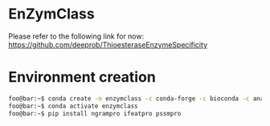 # EnZymClass
Please refer to the following link for now: 
https://github.com/deeprob/ThioesteraseEnzymeSpecificity

# Environment creation
```bash
foo@bar:~$ conda create -n enzymclass -c conda-forge -c bioconda -c anaconda python=3.9 scikit-learn pandas multiprocess blast wget bioconductor-kebabs
foo@bar:~$ conda activate enzymclass
foo@bar:~$ pip install ngrampro ifeatpro pssmpro
```
